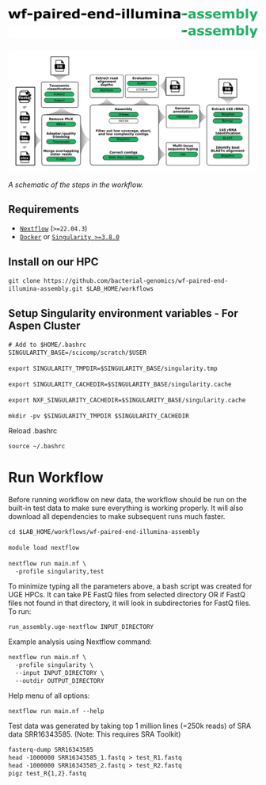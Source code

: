 # ![wf-paired-end-illumina-assembly](images/wf-paired-end-illumina-assembly_logo_light.png#gh-light-mode-only) ![wf-paired-end-illumina-assembly](images/wf-paired-end-illumina-assembly_logo_dark.png#gh-dark-mode-only)

![workflow](images/wf-paired-end-illumina-assembly_workflow.png)

_A schematic of the steps in the workflow._

## Requirements

- [`Nextflow`](https://www.nextflow.io/docs/latest/getstarted.html#installation) (`>=22.04.3`)
- [`Docker`](https://docs.docker.com/engine/installation/) or [`Singularity >=3.8.0`](https://www.sylabs.io/guides/3.0/user-guide/)

## Install on our HPC

```
git clone https://github.com/bacterial-genomics/wf-paired-end-illumina-assembly.git $LAB_HOME/workflows
```

## Setup Singularity environment variables - For Aspen Cluster

```
# Add to $HOME/.bashrc
SINGULARITY_BASE=/scicomp/scratch/$USER

export SINGULARITY_TMPDIR=$SINGULARITY_BASE/singularity.tmp

export SINGULARITY_CACHEDIR=$SINGULARITY_BASE/singularity.cache

export NXF_SINGULARITY_CACHEDIR=$SINGULARITY_BASE/singularity.cache

mkdir -pv $SINGULARITY_TMPDIR $SINGULARITY_CACHEDIR
```

Reload .bashrc

```
source ~/.bashrc
```

# Run Workflow

Before running workflow on new data, the workflow should be run on the built-in test data to make sure everything is working properly. It will also download all dependencies to make subsequent runs much faster.

```
cd $LAB_HOME/workflows/wf-paired-end-illumina-assembly

module load nextflow

nextflow run main.nf \
  -profile singularity,test
```

To minimize typing all the parameters above, a bash script was created for UGE HPCs. It can take PE FastQ files from selected directory OR if FastQ files not found in that directory, it will look in subdirectories for FastQ files. To run:

```
run_assembly.uge-nextflow INPUT_DIRECTORY
```

Example analysis using Nextflow command:

```
nextflow run main.nf \
  -profile singularity \
  --input INPUT_DIRECTORY \
  --outdir OUTPUT_DIRECTORY
```

Help menu of all options:

```
nextflow run main.nf --help
```

Test data was generated by taking top 1 million lines (=250k reads) of SRA data SRR16343585. (Note: This requires SRA Toolkit)

```
fasterq-dump SRR16343585
head -1000000 SRR16343585_1.fastq > test_R1.fastq
head -1000000 SRR16343585_2.fastq > test_R2.fastq
pigz test_R{1,2}.fastq
```
